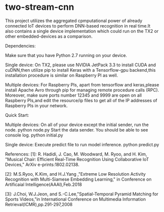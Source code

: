 # two-stream-cnn

This project utilizes the aggregated cpmputational power of already connected IoT devices to perform DNN-based recognition in real time.It also contains a single device implementation which could run on the TX2 or other embedded-devices as a comparison.

Dependencies:

  Make sure that you have Python 2.7 running on your device.
  
  Single device:
  On TX2, please use NVIDIA JetPack 3.3 to install CUDA and cuDNN,then utilize pip to install Keras with  a Tensorflow-gpu backend,this installation procedure is similar on Raspberry PI as well.

  Multiple devices:
  For Raspberry PIs, apart from tensorflow and keras,please install Apache Avro through pip for managing remote procedure calls (RPC). Moreover, make sure ports number 12345 and 9999 are open on all Raspberry PIs,and edit the resource/ip files to get all of the IP addresses of Raspberry PIs in your network.
  
Quick Start:

 Multiple devices:
  On all of your device except the initial sender, run the node.
  python node.py
  Start the data sender. You should be able to see console log.
  python initial.py
  
 Single device:
  Execute predict file to run model inference.
  python predict.py
 

References:
[1]: R. Hadidi, J. Cao, M. Woodward, M. Ryoo, and H. Kim, "Musical Chair: Efficient Real-Time Recognition Using Collaborative IoT Devices," ArXiv e-prints:1802.02138.

[2]: M.S.Ryoo, K.Kim, and H.J.Yang ,"Extreme Low Resolution Activity Recognition with Multi-Siamese
Embedding Learning," in Conference on Artificaial Intelligence(AAAI),Feb.2018

[3]: J.Choi, W.J.Jeon, and S.-C.Lee,"Spatial-Temporal Pyramid Matching for Sports Videos,"in International Conference on Multimedia Information Retrieval(ICMR),pp.291-297,2008
